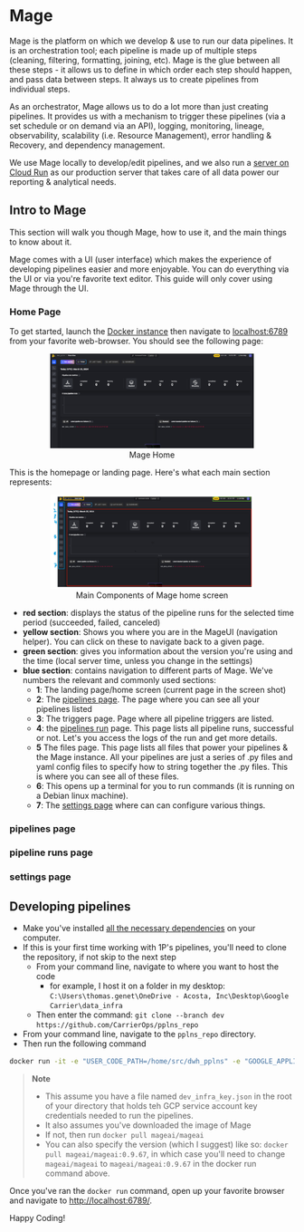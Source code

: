 # Mage

Mage is the platform on which we develop & use to run our data pipelines. It is an orchestration tool; each pipeline is made up of multiple steps (cleaning, filtering, formatting, joining, etc). Mage is the glue between all these steps - it allows us to define in which order each step should happen, and pass data between steps. It always us to create pipelines from individual steps.

As an orchestrator, Mage allows us to do a lot more than just creating pipelines. It provides us with a mechanism to trigger these pipelines (via a set schedule or on demand via an API), logging, monitoring, lineage, observability, scalability (i.e. Resource Management), error handling & Recovery, and dependency management.

We use Mage locally to develop/edit pipelines, and we also run a [server on Cloud Run](https://github.com/CarrierOps/1P-Wiki/blob/main/DocuMentor/gcp/Cloud-Run/dwh-pipelines.md) as our production server that takes care of all data power our reporting & analytical needs.

## Intro to Mage

This section will walk you though Mage, how to use it, and the main things to know about it.

Mage comes with a UI (user interface) which makes the experience of developing pipelines easier and more enjoyable. You can do everything via the UI or via you're favorite text editor. This guide will only cover using Mage through the UI.

### Home Page

To get started, launch the [Docker instance](#developing-pipelines) then navigate to [localhost:6789](http://localhost:6789/) from your favorite web-browser. You should see the following page:

<figure align="center">
    <img src="../../imgs/MageUI/mage_home.png" width="85%">
<figcaption>Mage Home</figcaption>
</figure>

This is the homepage or landing page. Here's what each main section represents:

<figure align="center">
    <img src="../../imgs/MageUI/mage_home_more_detail.png" width="85%">
<figcaption>Main Components of Mage home screen</figcaption>
</figure>

- **red section**: displays the status of the pipeline runs for the selected time period (succeeded, failed, canceled)
- **yellow section**: Shows you where you are in the MageUI (navigation helper). You can click on these to navigate back to a given page.
- **green section**: gives you information about the version you're using and the time (local server time, unless you change in the settings)
- **blue section**: contains navigation to different parts of Mage. We've numbers the relevant and commonly used sections:
  - **1**: The landing page/home screen (current page in the screen shot)
  - **2**: The [pipelines page](#pipelines-page). The page where you can see all your pipelines listed
  - **3**: The triggers page. Page where all pipeline triggers are listed. 
  - **4**: the [pipelines run](#pipeline-runs-page) page. This page lists all pipeline runs, successful or not. Let's you access the logs of the run and get more details.
  - **5** The files page. This page lists all files that power your pipelines & the Mage instance. All your pipelines are just a series of .py files and yaml config files to specify how to string together the .py files. This is where you can see all of these files.
  - **6**: This opens up a terminal for you to run commands (it is running on a Debian linux machine).
  - **7**: The [settings page](#settings-page) where can can configure various things.

### pipelines page

### pipeline runs page

### settings page

## Developing pipelines



- Make you've installed [all the necessary dependencies](https://github.com/CarrierOps/1P-Wiki/blob/main/ByteSizedLearning/TinyTechTidbits/Setting-up-your-computer.md) on your computer.
- If this is your first time working with 1P's pipelines, you'll need to clone the repository, if not skip to the next step
  - From your command line, navigate to where you want to host the code
    - for example, I host it on a folder in my desktop: `C:\Users\thomas.genet\OneDrive - Acosta, Inc\Desktop\Google Carrier\data_infra`
  - Then enter the command: `git clone --branch dev https://github.com/CarrierOps/pplns_repo`
- From your command line, navigate to the `pplns_repo` directory.
- Then run the following command

```bash
docker run -it -e "USER_CODE_PATH=/home/src/dwh_pplns" -e "GOOGLE_APPLICATION_CREDENTIALS=dev_infra_key.json" -p 6789:6789 -v "%cd%:/home/src" mageai/mageai /app/run_app.sh mage start dwh_pplns
```

> **Note**
>
> - This assume you have a file named `dev_infra_key.json` in the root of your directory that holds teh GCP service account key credentials needed to run the pipelines.
> - It also assumes you've downloaded the image of Mage
> - If not, then run `docker pull mageai/mageai`
> - You can also specify the version (which I suggest) like so: `docker pull mageai/mageai:0.9.67`, in which case you'll need to change `mageai/mageai` to `mageai/mageai:0.9.67` in the docker run command above.

Once you've ran the `docker run` command, open up your favorite browser and navigate to [http://localhost:6789/](http://localhost:6789/).

Happy Coding!

